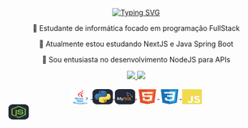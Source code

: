 <p align="center">
  <a href="https://git.io/typing-svg">
    <img src="https://readme-typing-svg.demolab.com?font=Fira+Code&weight=600&size=25&pause=1000&color=ffffff&random=false&width=435&height=40&lines=Ol%C3%A1%2C+eu+sou+Isaac+Sales!%F0%9F%A4%96%F0%9F%92%BB%F0%9F%8C%9F" alt="Typing SVG">
  </a>
</p>

<div align="center">
  
🔭 Estudante de informática focado em programação FullStack 


🌱 Atualmente estou estudando NextJS e Java Spring Boot

💬 Sou entusiasta no desenvolvimento NodeJS para APIs

</div>
<div align="center">
  <a href="https://github.com/IsaacSales15">
  <img height="150em" src="https://github-readme-stats.vercel.app/api?username=IsaacSales15&show_icons=true&theme=dark&include_all_commits=true&count_private=true"/>
  <img height="150em" src="https://github-readme-stats.vercel.app/api/top-langs/?username=IsaacSales15&layout=compact&langs_count=7&theme=dark"/>
</div>

<div style="display: inline_block" align="center"><br>
  <img align="center" alt="Java" height="30" width="40" src="https://raw.githubusercontent.com/devicons/devicon/master/icons/java/java-original.svg">
  <img align="center" alt="Python" height="30" width="40" src="https://github.com/tandpfun/skill-icons/raw/main/icons/Python-Dark.svg">
  <img align="center" alt="MySQL" height="30" width="40" src="https://raw.githubusercontent.com/tandpfun/skill-icons/65dea6c4eaca7da319e552c09f4cf5a9a8dab2c8/icons/MySQL-Dark.svg">
  <img align="center" alt="HTML" height="30" width="40" src="https://raw.githubusercontent.com/devicons/devicon/master/icons/html5/html5-original.svg">
  <img align="center" alt="CSS" height="30" width="40" src="https://raw.githubusercontent.com/devicons/devicon/master/icons/css3/css3-original.svg">
  <img align="center" alt="Js" height="30" width="40" src="https://raw.githubusercontent.com/devicons/devicon/master/icons/javascript/javascript-plain.svg">
</div>
<img align="center" alt="NodeJS" height="30" width="40" src="https://github.com/tandpfun/skill-icons/raw/main/icons/NodeJS-Dark.svg">
</div>

